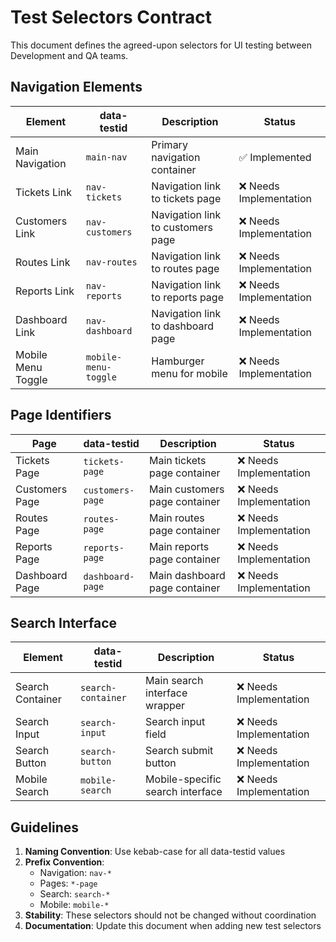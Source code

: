 # Test Selectors Contract

This document defines the agreed-upon selectors for UI testing between Development and QA teams.

## Navigation Elements

| Element | data-testid | Description | Status |
|---------|-------------|-------------|---------|
| Main Navigation | `main-nav` | Primary navigation container | ✅ Implemented |
| Tickets Link | `nav-tickets` | Navigation link to tickets page | ❌ Needs Implementation |
| Customers Link | `nav-customers` | Navigation link to customers page | ❌ Needs Implementation |
| Routes Link | `nav-routes` | Navigation link to routes page | ❌ Needs Implementation |
| Reports Link | `nav-reports` | Navigation link to reports page | ❌ Needs Implementation |
| Dashboard Link | `nav-dashboard` | Navigation link to dashboard page | ❌ Needs Implementation |
| Mobile Menu Toggle | `mobile-menu-toggle` | Hamburger menu for mobile | ❌ Needs Implementation |

## Page Identifiers

| Page | data-testid | Description | Status |
|------|-------------|-------------|---------|
| Tickets Page | `tickets-page` | Main tickets page container | ❌ Needs Implementation |
| Customers Page | `customers-page` | Main customers page container | ❌ Needs Implementation |
| Routes Page | `routes-page` | Main routes page container | ❌ Needs Implementation |
| Reports Page | `reports-page` | Main reports page container | ❌ Needs Implementation |
| Dashboard Page | `dashboard-page` | Main dashboard page container | ❌ Needs Implementation |

## Search Interface

| Element | data-testid | Description | Status |
|---------|-------------|-------------|---------|
| Search Container | `search-container` | Main search interface wrapper | ❌ Needs Implementation |
| Search Input | `search-input` | Search input field | ❌ Needs Implementation |
| Search Button | `search-button` | Search submit button | ❌ Needs Implementation |
| Mobile Search | `mobile-search` | Mobile-specific search interface | ❌ Needs Implementation |

## Guidelines

1. **Naming Convention**: Use kebab-case for all data-testid values
2. **Prefix Convention**: 
   - Navigation: `nav-*`
   - Pages: `*-page`
   - Search: `search-*`
   - Mobile: `mobile-*`
3. **Stability**: These selectors should not be changed without coordination
4. **Documentation**: Update this document when adding new test selectors